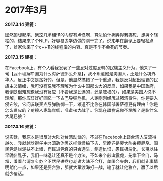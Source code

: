 # 2017年3月

**2017.3.14 建德**：

猛然回想起来，我这几年翻译的内容有点怪啊，算法设计折腾得我要死，想换个轻松的，结果来了个NLP，好容易边学边做的刚干完了。说来年在翻译上要轻松点了，好家伙来了个c++11的线程库的内容。真是不作不会死的节奏。

**2017.3.15 建德**：

在Facebook上，有个人看我发表了一些反对过度反韩的民族主义行为，他来了一句【我不理解中国为什么对萨德那么介意】，我不知道他是美国人，还是什么境外华人，反正中文是蛮好的。但是，他显然搞错了一个重点，我是反对超出理智的民族主义情绪，我可没有说我不理解为什么中国那么大的反应，如果我是中国政府，我倒是很难想像我没有反应（不管我是民选的，还是威权的），如果是美国人说不理解，那你应该好好回忆一下古巴导弹危机，人家刚刚经历过猪湾事件，你是要入侵它唉，它问苏联买点导弹防御一下，难道不比你在韩国部署萨德更有理由？你是怎么反应的？封锁人家海岸线，准备核大战了。你现在跟我说你不理解？是装什么大尾巴狼？

**2017.3.16 建德**：

说实话，我原本是很反对大陆对台湾动武的，不过在Facebook上跟台湾人交流得越久，我就越觉得任由台湾政治再这样继续搞下去，早晚还是要大陆来擦屁股。国民党是烂泥扶不上墙，而民进党真的只会选举，制造仇恨，愚民极端化，长期以往早晚出乱子，我们一味退让还真不是个办法，不如来个敲山震虎，先拿下金门，马祖，看看台湾怎么办？不然民进党也老说大陆不会打，美国会来救，我们就让事情明朗化一点，如果还是要台独，那就大军渡海打一战，输了就让他独立，赢了以后就少废话。
